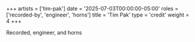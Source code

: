 +++
artists = ['tim-pak']
date = '2025-07-03T00:00:00-05:00'
roles = ['recorded-by', 'engineer', 'horns']
title = 'Tim Pak'
type = 'credit'
weight = 4
+++

Recorded, engineer, and horns
